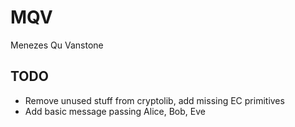# MQV

Menezes Qu Vanstone

## TODO

- Remove unused stuff from cryptolib, add missing EC primitives
- Add basic message passing Alice, Bob, Eve
